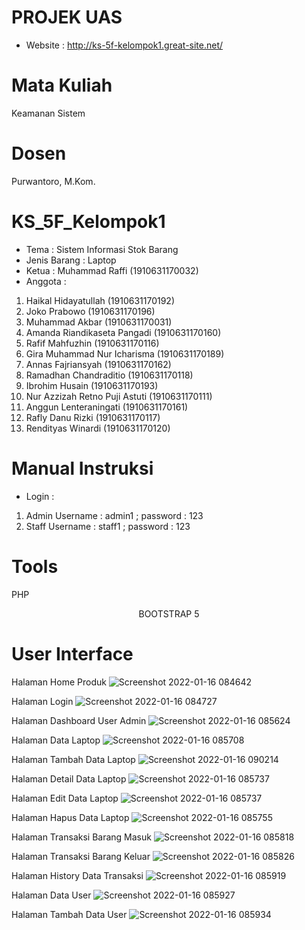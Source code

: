 # PROJEK UAS 
- Website : http://ks-5f-kelompok1.great-site.net/
# Mata Kuliah
Keamanan Sistem
# Dosen
Purwantoro, M.Kom.

# KS_5F_Kelompok1
-	Tema : Sistem Informasi Stok Barang
-	Jenis Barang : Laptop
-	Ketua : Muhammad Raffi (1910631170032)
-	Anggota :
  1. Haikal Hidayatullah (1910631170192)
  2. Joko Prabowo (1910631170196)
  3. Muhammad Akbar (1910631170031)
  4. Amanda Riandikaseta Pangadi (1910631170160)
  5. Rafif Mahfuzhin (1910631170116)
  6. Gira Muhammad Nur Icharisma (1910631170189)
  7. Annas Fajriansyah (1910631170162)
  8. Ramadhan Chandraditio (1910631170118)
  9. Ibrohim Husain (1910631170193)
  10. Nur Azzizah Retno Puji Astuti (1910631170111)
  11. Anggun Lenteraningati (1910631170161)
  12. Rafly Danu Rizki (1910631170117)
  13. Rendityas Winardi (1910631170120)

# Manual Instruksi
- Login :
1. Admin
  Username : admin1 ;
  password : 123
2. Staff 
  Username : staff1 ;
  password : 123

# **Tools**
PHP
<center>BOOTSTRAP 5</center>



# **User Interface**

Halaman Home Produk
![Screenshot 2022-01-16 084642](https://user-images.githubusercontent.com/84922530/149644136-70410690-6eea-499c-aa2e-9f85f15bb2b5.png)

Halaman Login
![Screenshot 2022-01-16 084727](https://user-images.githubusercontent.com/84922530/149644148-a710a7cf-a805-4257-88da-87ecfd050e67.png)

Halaman Dashboard User Admin
![Screenshot 2022-01-16 085624](https://user-images.githubusercontent.com/84922530/149644338-ec83e960-b2ce-4977-b08a-af8f4d936ccf.png)

Halaman Data Laptop 
![Screenshot 2022-01-16 085708](https://user-images.githubusercontent.com/84922530/149644403-ea9a0f96-fc56-41b2-bee3-9bb3bd9023bc.png)

Halaman Tambah Data Laptop
![Screenshot 2022-01-16 090214](https://user-images.githubusercontent.com/84922530/149644452-e3e65cb3-89da-4fc9-9449-b8255d33f89f.png)

Halaman Detail Data Laptop
![Screenshot 2022-01-16 085737](https://user-images.githubusercontent.com/84922530/149644413-403350c6-4823-4883-90b0-5f92cc6ea92b.png)

Halaman Edit Data Laptop
![Screenshot 2022-01-16 085737](https://user-images.githubusercontent.com/84922530/149644421-35755a20-c578-4852-b11a-e01b2d07ddb6.png)

Halaman Hapus Data Laptop
![Screenshot 2022-01-16 085755](https://user-images.githubusercontent.com/84922530/149644425-8ff3d990-4ef2-492f-a430-2eb81e9ae135.png)

Halaman Transaksi Barang Masuk 
![Screenshot 2022-01-16 085818](https://user-images.githubusercontent.com/84922530/149644470-14f83eaf-38ba-4c11-80f8-b52adb44aa20.png)

Halaman Transaksi Barang Keluar
![Screenshot 2022-01-16 085826](https://user-images.githubusercontent.com/84922530/149644473-378f6250-1f3b-41f2-8028-c8ca0e3f7b32.png)

Halaman History Data Transaksi
![Screenshot 2022-01-16 085919](https://user-images.githubusercontent.com/84922530/149644476-0db28019-2805-47f8-9c5c-4ad13750ef06.png)

Halaman Data User
![Screenshot 2022-01-16 085927](https://user-images.githubusercontent.com/84922530/149644485-229315d8-2561-462d-97f1-875905f4c276.png)

Halaman Tambah Data User
![Screenshot 2022-01-16 085934](https://user-images.githubusercontent.com/84922530/149644490-f1c04418-0df6-4cf3-8be5-8ab1adbc338e.png)




